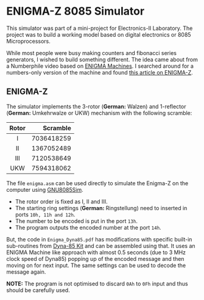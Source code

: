 # ENIGMA-Z 8085 Simulator
This simulator was part of a mini-project for Electronics-II Laboratory. The project was to build a working model based on digital electronics or 8085 Microprocessors.

While most people were busy making counters and fibonacci series generators, I wished to build something different. The idea came about from a Numberphile video based on [ENIGMA Machines](https://youtu.be/G2_Q9FoD-oQ, "Enigma Machine - Numberphile"). I searched around for a numbers-only version of the machine and found [this article on ENIGMA-Z](https://www.cryptomuseum.com/crypto/enigma/z/index.htm, "Numbers-only ENIGMA Z30").

## ENIGMA-Z

The simulator implements the 3-rotor (**German:** Walzen) and 1-reflector (**German:** Umkehrwalze or UKW) mechanism with the following scramble:

|  Rotor    |    Scramble    |
|:---------:|---------------:|
|   I       |    7036418259  |
|   II      |    1367052489  |
|   III     |    7120538649  |
|   UKW     |    7594318062  |

The file `enigma.asm` can be used directly to simulate the Enigma-Z on the computer using [GNU8085Sim](https://gnusim8085.github.io/).
* The rotor order is fixed as I, II and III.
* The starting ring settings (**German:** Ringstellung) need to inserted in ports `10h, 11h and 12h`.
* The number to be encoded is put in the port `13h`.
* The program outputs the encoded number at the port `14h`.

But, the code in `Enigma_Dyna85.pdf` has modifications with specific built-in sub-routines from [Dyna-85 Kit](https://www.dynalogindia.com/shop/dyna-85/) and can be assembled using that. It uses an ENIGMA Machine like approach with almost 0.5 seconds (due to 3 MHz clock speed of Dyna85) popping up of the encoded message and then moving on for next input. The same settings can be used to decode the message again.

**NOTE:** The program is not optimised to discard `0Ah` to `0Fh` input and thus should be carefully used.
